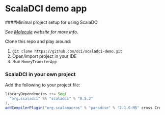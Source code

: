 # ScalaDCI demo app

####Minimal project setup for using ScalaDCI

_See [Molecule](http://scaladci.org) website for more info._

Clone this repo and play around:

1. `git clone https://github.com/dci/scaladci-demo.git`
2. Open/import project in your IDE
3. Run `MoneyTransferApp`


### ScalaDCI in your own project

Add the following to your project file:

```scala
libraryDependencies ++= Seq(
  "org.scaladci" %% "scaladci" % "0.5.2"
),
addCompilerPlugin("org.scalamacros" % "paradise" % "2.1.0-M5" cross CrossVersion.full)
```
